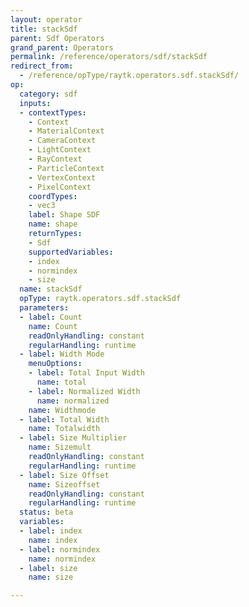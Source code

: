 ```yaml
---
layout: operator
title: stackSdf
parent: Sdf Operators
grand_parent: Operators
permalink: /reference/operators/sdf/stackSdf
redirect_from:
  - /reference/opType/raytk.operators.sdf.stackSdf/
op:
  category: sdf
  inputs:
  - contextTypes:
    - Context
    - MaterialContext
    - CameraContext
    - LightContext
    - RayContext
    - ParticleContext
    - VertexContext
    - PixelContext
    coordTypes:
    - vec3
    label: Shape SDF
    name: shape
    returnTypes:
    - Sdf
    supportedVariables:
    - index
    - normindex
    - size
  name: stackSdf
  opType: raytk.operators.sdf.stackSdf
  parameters:
  - label: Count
    name: Count
    readOnlyHandling: constant
    regularHandling: runtime
  - label: Width Mode
    menuOptions:
    - label: Total Input Width
      name: total
    - label: Normalized Width
      name: normalized
    name: Widthmode
  - label: Total Width
    name: Totalwidth
  - label: Size Multiplier
    name: Sizemult
    readOnlyHandling: constant
    regularHandling: runtime
  - label: Size Offset
    name: Sizeoffset
    readOnlyHandling: constant
    regularHandling: runtime
  status: beta
  variables:
  - label: index
    name: index
  - label: normindex
    name: normindex
  - label: size
    name: size

---
```

